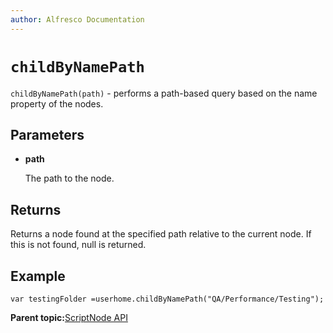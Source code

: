 ```yaml
---
author: Alfresco Documentation
---
```


# `childByNamePath`

`childByNamePath(path)` - performs a path-based query based on the name property of the nodes.

## Parameters

-   **path**

    The path to the node.


## Returns

Returns a node found at the specified path relative to the current node. If this is not found, null is returned.

## Example

`var testingFolder =userhome.childByNamePath("QA/Performance/Testing");`

**Parent topic:**[ScriptNode API](../references/API-JS-ScriptNode.md)

